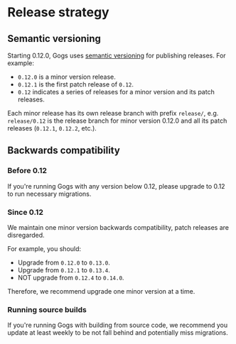 # Release strategy

## Semantic versioning

Starting 0.12.0, Gogs uses [semantic versioning](https://semver.org/) for publishing releases. For example:

- `0.12.0` is a minor version release.
- `0.12.1` is the first patch release of `0.12`.
- `0.12` indicates a series of releases for a minor version and its patch releases.

Each minor release has its own release branch with prefix `release/`, e.g. `release/0.12` is the release branch for minor version 0.12.0 and all its patch releases (`0.12.1`, `0.12.2`, etc.).

## Backwards compatibility

### Before 0.12

If you're running Gogs with any version below 0.12, please upgrade to 0.12 to run necessary migrations.

### Since 0.12

We maintain one minor version backwards compatibility, patch releases are disregarded.

For example, you should:

- Upgrade from `0.12.0` to `0.13.0`.
- Upgrade from `0.12.1` to `0.13.4`.
- NOT upgrade from `0.12.4` to `0.14.0`.

Therefore, we recommend upgrade one minor version at a time.

### Running source builds

If you're running Gogs with building from source code, we recommend you update at least weekly to be not fall behind and potentially miss migrations.
